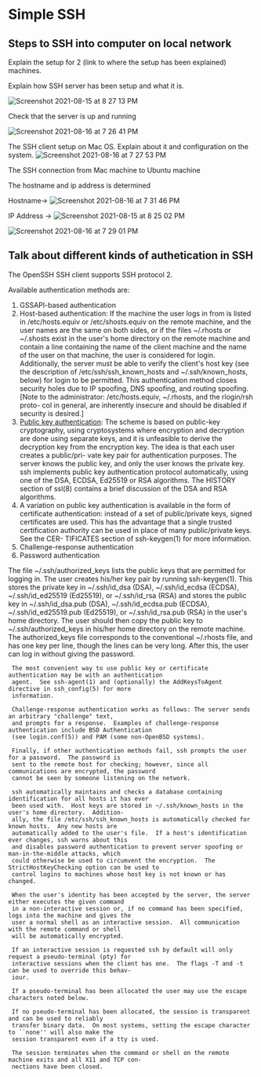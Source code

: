 # Simple SSH

## Steps to SSH into computer on local network

Explain the setup for 2 (link to where the setup has been explained) machines.

Explain how SSH server has been setup and what it is.





![Screenshot 2021-08-15 at 8 27 13 PM](https://user-images.githubusercontent.com/42912140/129575124-7fd2f4bd-99ff-4382-89a9-0d72e91dd95e.png)


Check that the server is up and running

![Screenshot 2021-08-16 at 7 26 41 PM](https://user-images.githubusercontent.com/42912140/129575325-c6759575-3397-49d2-83a2-6ab3653adf82.png)



The SSH client setup on Mac OS. Explain about it and configuration on the system.
![Screenshot 2021-08-16 at 7 27 53 PM](https://user-images.githubusercontent.com/42912140/129575502-c69d0c4c-2e7d-4b46-83d4-18cc5b243ee3.png)


The SSH connection from Mac machine to Ubuntu machine

The hostname and ip address is determined

Hostname->
![Screenshot 2021-08-16 at 7 31 46 PM](https://user-images.githubusercontent.com/42912140/129576125-d6de2205-5227-4b97-9c06-febf9766b8e3.png)

IP Address ->
![Screenshot 2021-08-15 at 8 25 02 PM](https://user-images.githubusercontent.com/42912140/129575204-5fb7308c-98d4-43b9-b28f-b790ec5cfb04.png)




![Screenshot 2021-08-16 at 7 29 01 PM](https://user-images.githubusercontent.com/42912140/129575695-32632541-e740-4154-a688-2538566dc6dd.png)

## Talk about different kinds of authetication in SSH
 The OpenSSH SSH client supports SSH protocol 2.
 
 
 Available authentication methods are:
 1. GSSAPI-based authentication
 2. Host-based authentication: If the machine the user logs in from is listed in
     /etc/hosts.equiv or /etc/shosts.equiv on the remote machine, and the user names are the same on both
     sides, or if the files ~/.rhosts or ~/.shosts exist in the user's home directory on the remote machine
     and contain a line containing the name of the client machine and the name of the user on that machine,
     the user is considered for login.  Additionally, the server must be able to verify the client's host
     key (see the description of /etc/ssh/ssh_known_hosts and ~/.ssh/known_hosts, below) for login to be
     permitted.  This authentication method closes security holes due to IP spoofing, DNS spoofing, and
     routing spoofing.  [Note to the administrator: /etc/hosts.equiv, ~/.rhosts, and the rlogin/rsh proto-
     col in general, are inherently insecure and should be disabled if security is desired.]
 3. [Public key authentication](public_key_authenication.md): The scheme is based on public-key cryptography, using
     cryptosystems where encryption and decryption are done using separate keys, and it is unfeasible to
     derive the decryption key from the encryption key.  The idea is that each user creates a public/pri-
     vate key pair for authentication purposes.  The server knows the public key, and only the user knows
     the private key.  ssh implements public key authentication protocol automatically, using one of the
     DSA, ECDSA, Ed25519 or RSA algorithms.  The HISTORY section of ssl(8) contains a brief discussion of
     the DSA and RSA algorithms.
 4. A variation on public key authentication is available in the form of certificate authentication:
     instead of a set of public/private keys, signed certificates are used.  This has the advantage that a
     single trusted certification authority can be used in place of many public/private keys.  See the CER-
     TIFICATES section of ssh-keygen(1) for more information.
 5. Challenge-response authentication
 6. Password authentication

The file ~/.ssh/authorized_keys lists the public keys that are permitted for logging in.
The user creates his/her key pair by running ssh-keygen(1).  This stores the private key in
     ~/.ssh/id_dsa (DSA), ~/.ssh/id_ecdsa (ECDSA), ~/.ssh/id_ed25519 (Ed25519), or ~/.ssh/id_rsa (RSA) and
     stores the public key in ~/.ssh/id_dsa.pub (DSA), ~/.ssh/id_ecdsa.pub (ECDSA), ~/.ssh/id_ed25519.pub
     (Ed25519), or ~/.ssh/id_rsa.pub (RSA) in the user's home directory.  The user should then copy the
     public key to ~/.ssh/authorized_keys in his/her home directory on the remote machine.  The
     authorized_keys file corresponds to the conventional ~/.rhosts file, and has one key per line, though
     the lines can be very long.  After this, the user can log in without giving the password.

     

     The most convenient way to use public key or certificate authentication may be with an authentication
     agent.  See ssh-agent(1) and (optionally) the AddKeysToAgent directive in ssh_config(5) for more
     information.

     Challenge-response authentication works as follows: The server sends an arbitrary "challenge" text,
     and prompts for a response.  Examples of challenge-response authentication include BSD Authentication
     (see login.conf(5)) and PAM (some non-OpenBSD systems).
     
     Finally, if other authentication methods fail, ssh prompts the user for a password.  The password is
     sent to the remote host for checking; however, since all communications are encrypted, the password
     cannot be seen by someone listening on the network.

     ssh automatically maintains and checks a database containing identification for all hosts it has ever
     been used with.  Host keys are stored in ~/.ssh/known_hosts in the user's home directory.  Addition-
     ally, the file /etc/ssh/ssh_known_hosts is automatically checked for known hosts.  Any new hosts are
     automatically added to the user's file.  If a host's identification ever changes, ssh warns about this
     and disables password authentication to prevent server spoofing or man-in-the-middle attacks, which
     could otherwise be used to circumvent the encryption.  The StrictHostKeyChecking option can be used to
     control logins to machines whose host key is not known or has changed.

     When the user's identity has been accepted by the server, the server either executes the given command
     in a non-interactive session or, if no command has been specified, logs into the machine and gives the
     user a normal shell as an interactive session.  All communication with the remote command or shell
     will be automatically encrypted.

     If an interactive session is requested ssh by default will only request a pseudo-terminal (pty) for
     interactive sessions when the client has one.  The flags -T and -t can be used to override this behav-
     iour.

     If a pseudo-terminal has been allocated the user may use the escape characters noted below.

     If no pseudo-terminal has been allocated, the session is transparent and can be used to reliably
     transfer binary data.  On most systems, setting the escape character to ``none'' will also make the
     session transparent even if a tty is used.

     The session terminates when the command or shell on the remote machine exits and all X11 and TCP con-
     nections have been closed.

     
